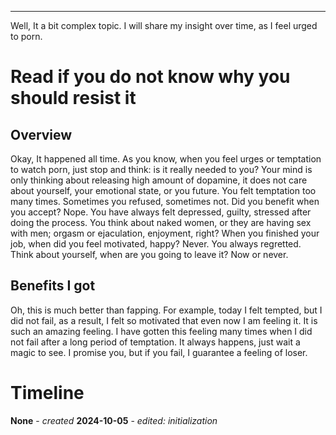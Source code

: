 ___
Well, It a bit complex topic. I will share my insight over time, as I feel urged to porn.
# Read if you do not know why you should resist it
## Overview
Okay, It happened all time. As you know, when you feel urges or temptation to watch porn, just stop and think: is it really needed to you? Your mind is only thinking about releasing high amount of dopamine, it does not care about yourself, your emotional state, or you future. You felt temptation too many times. Sometimes you refused, sometimes not. Did you benefit when you accept? Nope. You have always felt depressed, guilty, stressed after doing the process. You think about naked women, or they are having sex with men; orgasm or ejaculation, enjoyment, right? When you finished your job, when did you feel motivated, happy? Never. You always regretted. Think about yourself, when are you going to leave it? Now or never. 
## Benefits I got
Oh, this is much better than fapping. For example, today I felt tempted, but I did not fail, as a result, I felt so motivated that even now I am feeling it. It is such an amazing feeling. I have gotten this feeling many times when I did not fail after a long period of temptation. It always happens, just wait a magic to see. I promise you, but if you fail, I guarantee a feeling of loser. 
# Timeline
**None** - *created*
**2024-10-05** - *edited: initialization*